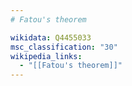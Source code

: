 ```yaml
---
# Fatou's theorem

wikidata: Q4455033
msc_classification: "30"
wikipedia_links:
  - "[[Fatou's theorem]]"
---
```

